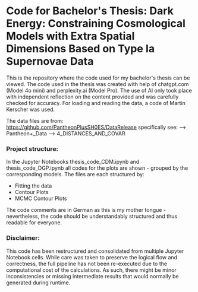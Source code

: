 # Code for Bachelor's Thesis: Dark Energy: Constraining Cosmological Models with Extra Spatial Dimensions Based on Type Ia Supernovae Data
This is the repository where the code used for my bachelor's thesis can be viewed. 
The code used in the thesis was created with help of chatgpt.com (Model 4o mini) and perplexity.ai (Model Pro). The use of AI only took place with independent reflection on the content provided and was carefully checked for accuracy. For loading and reading the data, a code of Martin Kerscher was used.

The data files are from: https://github.com/PantheonPlusSH0ES/DataRelease
specifically see:
--> Pantheon+_Data --> 4_DISTANCES_AND_COVAR

### Project structure:
In the Jupyter Notebooks thesis_code_CDM.ipynb and thesis_code_DGP.ipynb all codes for the plots are shown - grouped by the corresponding models.
The files are each structured by:
- Fitting the data
- Contour Plots
- MCMC Contour Plots

The code comments are in German as this is my mother tongue - nevertheless, the code should be understandably structured and thus readable for everyone.

### Disclaimer:
This code has been restructured and consolidated from multiple Jupyter Notebook cells. 
While care was taken to preserve the logical flow and correctness, the full pipeline has not been re-executed due to the computational cost of the calculations. 
As such, there might be minor inconsistencies or missing intermediate results that would normally be generated during runtime.
